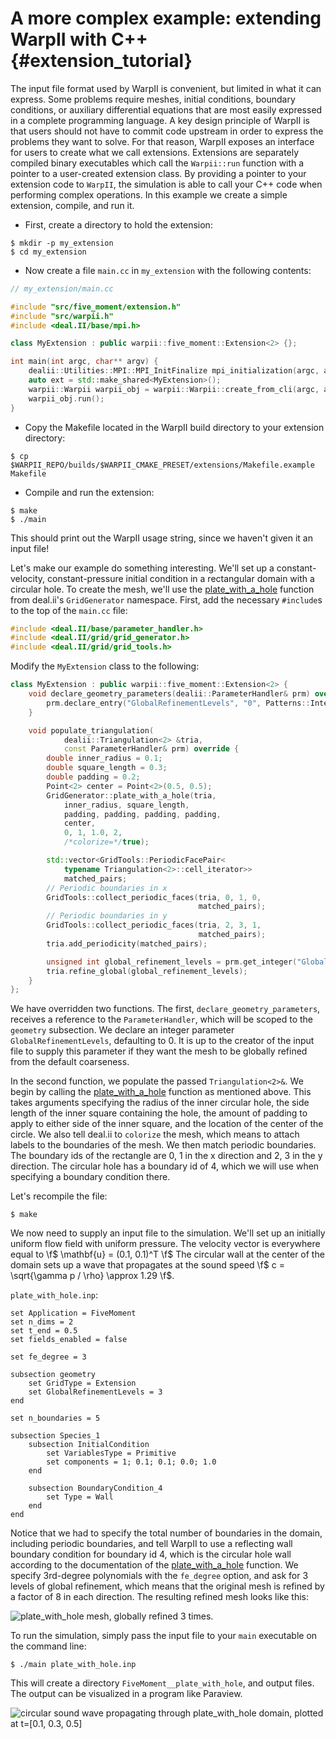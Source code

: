 # A more complex example: extending WarpII with C++ {#extension_tutorial}

The input file format used by WarpII is convenient, but limited in what it can express.
Some problems require meshes, initial conditions, boundary conditions, or auxiliary
differential equations that are most easily expressed in a complete programming language.
A key design principle of WarpII is that users should not have to commit code upstream
in order to express the problems they want to solve.
For that reason, WarpII exposes an interface for users to create what we call extensions.
Extensions are separately compiled binary executables which call the `Warpii::run` function
with a pointer to a user-created extension class.
By providing a pointer to your extension code to `WarpII`, the simulation is able to call
your C++ code when performing complex operations.
In this example we create a simple extension, compile, and run it.

- First, create a directory to hold the extension:
```
$ mkdir -p my_extension 
$ cd my_extension
```
- Now create a file `main.cc` in `my_extension` with the following contents:
```cpp
// my_extension/main.cc

#include "src/five_moment/extension.h"
#include "src/warpii.h"
#include <deal.II/base/mpi.h>

class MyExtension : public warpii::five_moment::Extension<2> {};

int main(int argc, char** argv) {
    dealii::Utilities::MPI::MPI_InitFinalize mpi_initialization(argc, argv, 1);
    auto ext = std::make_shared<MyExtension>();
    warpii::Warpii warpii_obj = warpii::Warpii::create_from_cli(argc, argv, ext);
    warpii_obj.run();
}
```
- Copy the Makefile located in the WarpII build directory to your extension directory:
```
$ cp $WARPII_REPO/builds/$WARPII_CMAKE_PRESET/extensions/Makefile.example Makefile
```
- Compile and run the extension:
```
$ make
$ ./main
```
This should print out the WarpII usage string, since we haven't given it an input file!

Let's make our example do something interesting.
We'll set up a constant-velocity, constant-pressure initial condition in a rectangular
domain with a circular hole.
To create the mesh, we'll use the [plate_with_a_hole](https://www.dealii.org/developer/doxygen/deal.II/namespaceGridGenerator.html#a1cef2def7a0b1ce88eef4ec630b1e3b8)
function from deal.ii's `GridGenerator` namespace.
First, add the necessary `#include`s to the top of the `main.cc` file:
```cpp
#include <deal.II/base/parameter_handler.h>
#include <deal.II/grid/grid_generator.h>
#include <deal.II/grid/grid_tools.h>
```
Modify the `MyExtension` class to the following:
```cpp
class MyExtension : public warpii::five_moment::Extension<2> {
    void declare_geometry_parameters(dealii::ParameterHandler& prm) override {
        prm.declare_entry("GlobalRefinementLevels", "0", Patterns::Integer(0));
    }

    void populate_triangulation(
            dealii::Triangulation<2> &tria,
            const ParameterHandler& prm) override {
        double inner_radius = 0.1;
        double square_length = 0.3;
        double padding = 0.2;
        Point<2> center = Point<2>(0.5, 0.5);
        GridGenerator::plate_with_a_hole(tria,
            inner_radius, square_length, 
            padding, padding, padding, padding,
            center,
            0, 1, 1.0, 2,
            /*colorize=*/true);

        std::vector<GridTools::PeriodicFacePair<
            typename Triangulation<2>::cell_iterator>>
            matched_pairs;
        // Periodic boundaries in x
        GridTools::collect_periodic_faces(tria, 0, 1, 0,
                                          matched_pairs);
        // Periodic boundaries in y
        GridTools::collect_periodic_faces(tria, 2, 3, 1,
                                          matched_pairs);
        tria.add_periodicity(matched_pairs);

        unsigned int global_refinement_levels = prm.get_integer("GlobalRefinementLevels");
        tria.refine_global(global_refinement_levels);
    }
};
```
We have overridden two functions.
The first, `declare_geometry_parameters`, receives a reference to the `ParameterHandler`,
which will be scoped to the `geometry` subsection.
We declare an integer parameter `GlobalRefinementLevels`, defaulting to 0.
It is up to the creator of the input file to supply this parameter if they want the mesh
to be globally refined from the default coarseness.

In the second function, we populate the passed `Triangulation<2>&`.
We begin by calling the [plate_with_a_hole](https://www.dealii.org/developer/doxygen/deal.II/namespaceGridGenerator.html#a1cef2def7a0b1ce88eef4ec630b1e3b8) function as mentioned above.
This takes arguments specifying the radius of the inner circular hole, the side length
of the inner square containing the hole, the amount of padding to apply to either
side of the inner square,
and the location of the center of the circle.
We also tell deal.ii to `colorize` the mesh, which means to attach labels to
the boundaries of the mesh.
We then match periodic boundaries.
The boundary ids of the rectangle are 0, 1 in the x direction and 2, 3 in the y direction.
The circular hole has a boundary id of 4, which we will use when specifying a boundary condition 
there.

Let's recompile the file:
```
$ make
```

We now need to supply an input file to the simulation.
We'll set up an initially uniform flow field with uniform pressure.
The velocity vector is everywhere equal to \f$ \mathbf{u} = (0.1, 0.1)^T \f$
The circular wall at the center of the domain sets up a wave that propagates
at the sound speed \f$ c = \sqrt{\gamma p / \rho} \approx 1.29 \f$.

`plate_with_hole.inp`:

```
set Application = FiveMoment
set n_dims = 2
set t_end = 0.5
set fields_enabled = false

set fe_degree = 3

subsection geometry
    set GridType = Extension
    set GlobalRefinementLevels = 3
end

set n_boundaries = 5

subsection Species_1
    subsection InitialCondition
        set VariablesType = Primitive
        set components = 1; 0.1; 0.1; 0.0; 1.0
    end

    subsection BoundaryCondition_4
        set Type = Wall
    end
end
```

Notice that we had to specify the total number of boundaries in the domain,
including periodic boundaries, and tell WarpII to use a reflecting wall boundary
condition for boundary id 4, which is the circular hole wall according to the documentation
of the [plate_with_a_hole](https://www.dealii.org/developer/doxygen/deal.II/namespaceGridGenerator.html#a1cef2def7a0b1ce88eef4ec630b1e3b8) function.
We specify 3rd-degree polynomials with the `fe_degree` option,
and ask for 3 levels of global refinement, which means that the original mesh is
refined by a factor of 8 in each direction.
The resulting refined mesh looks like this:

![plate_with_hole mesh, globally refined 3 times.](plate_with_hole_small.png)

To run the simulation, simply pass the input file to your `main` executable on the command line:
```
$ ./main plate_with_hole.inp
```

This will create a directory `FiveMoment__plate_with_hole`, and output files.
The output can be visualized in a program like Paraview.

![circular sound wave propagating through plate_with_hole domain, plotted at t=[0.1, 0.3, 0.5]](circular_sound_wave_frames.png)

